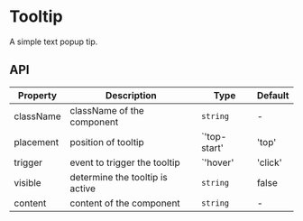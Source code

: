 # Tooltip

A simple text popup tip.

<div id="demos"></div>

## API

| Property | Description | Type | Default |
| --- | --- | --- | --- |
| className | className of the component | `string` | - |
| placement | position of tooltip | `'top-start' | 'top' | 'top-end' | 'right-start' | 'right' | 'right-end' | 'bottom-start' | 'bottom' | 'bottom-end' | 'left-start' | 'left' | 'left-end'` | top |
| trigger | event to trigger the tooltip | `'hover' | 'click' | 'focus'` | hover |
| visible | determine the tooltip is active | `string` | false |
| content | content of the component | `string` | - |
